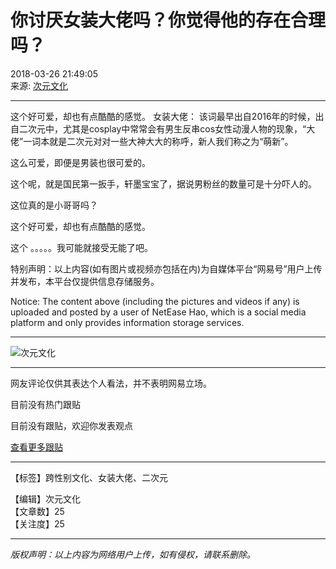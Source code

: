 # 你讨厌女装大佬吗？你觉得他的存在合理吗？

2018-03-26 21:49:05  
来源: [次元文化](https://www.163.com/dy/media/T1520222514628.html)

---

这个好可爱，却也有点酷酷的感觉。 女装大佬： 该词最早出自2016年的时候，出自二次元中，尤其是cosplay中常常会有男生反串cos女性动漫人物的现象，“大佬”一词本就是二次元对对一些大神大大的称呼，新人我们称之为“萌新”。

这么可爱，即便是男装也很可爱的。

这个呢，就是国民第一扳手，轩墨宝宝了，据说男粉丝的数量可是十分吓人的。

这位真的是小哥哥吗？

这个好可爱，却也有点酷酷的感觉。

这个 。。。。。我可能就接受无能了吧。

特别声明：以上内容(如有图片或视频亦包括在内)为自媒体平台“网易号”用户上传并发布，本平台仅提供信息存储服务。

Notice: The content above (including the pictures and videos if any) is uploaded and posted by a user of NetEase Hao, which is a social media platform and only provides information storage services.

---

![次元文化](https://nimg.ws.126.net/?url=http://dingyue.ws.126.net/EmYxwToOz7nmna=kKj63NpZVXJpqxvBlPRtz=u4A2i=7O1520222511717.png&thumbnail=160y160&quality=80&type=jpg)

--- 

网友评论仅供其表达个人看法，并不表明网易立场。

目前没有热门跟贴

目前没有跟贴，欢迎你发表观点

[查看更多跟贴](https://comment.tie.163.com/DDRTFU2A0515TUPU.html)

---

【标签】跨性别文化、女装大佬、二次元  

【编辑】次元文化  
【文章数】25  
【关注度】25  

--- 

_版权声明：以上内容为网络用户上传，如有侵权，请联系删除。_